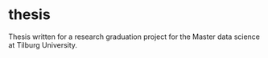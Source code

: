# thesis
Thesis written for a research graduation project for the Master data science at Tilburg University.
